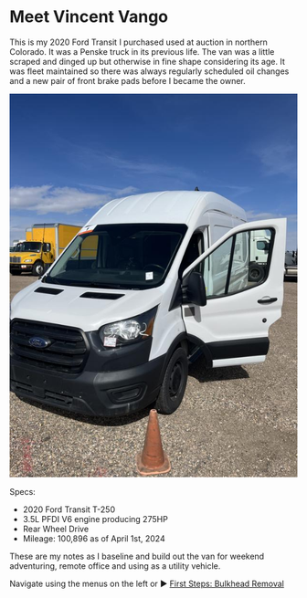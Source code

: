 # Meet Vincent Vango

This is my 2020 Ford Transit I purchased used at auction in northern Colorado. It was a Penske truck in its previous life. The van was a little scraped and dinged up but otherwise in fine shape considering its age. It was fleet maintained so there was always regularly scheduled oil changes and a new pair of front brake pads before I became the owner.

![New van day](assets/van-day-01.JPG)

Specs:

- 2020 Ford Transit T-250
- 3.5L PFDI V6 engine producing 275HP
- Rear Wheel Drive
- Mileage: 100,896 as of April 1st, 2024

These are my notes as I baseline and build out the van for weekend adventuring, remote office and using as a utility vehicle.

Navigate using the menus on the left or :arrow_forward: [First Steps: Bulkhead Removal](bulkhead-removal.md)